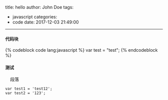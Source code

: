 title: hello
author: John Doe
tags:
  - javascript
categories:
  - code
date: 2017-12-03 21:49:00
---
#### 代码块
{% codeblock code lang:javascript %}
	var test = "test"; 
{% endcodeblock %}

#### 测试
&nbsp;&nbsp;&nbsp;&nbsp;段落 
  
    var test1 = 'test12';
    var test2 = '123';